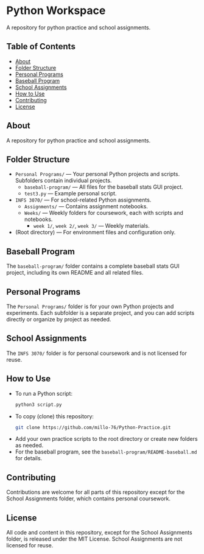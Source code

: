 # Python Workspace

A repository for python practice and school assignments.

## Table of Contents

- [About](#about)
- [Folder Structure](#folder-structure)
- [Personal Programs](#personal-programs)
- [Baseball Program](#baseball-program)
- [School Assignments](#school-assignments)
- [How to Use](#how-to-use)
- [Contributing](#contributing)
- [License](#license)

## About

A repository for python practice and school assignments.

## Folder Structure

- `Personal Programs/` — Your personal Python projects and scripts. Subfolders contain individual projects.
	- `baseball-program/` — All files for the baseball stats GUI project.
	- `test3.py` — Example personal script.
- `INFS 3070/` — For school-related Python assignments.
	- `Assignments/` — Contains assignment notebooks.
	- `Weeks/` — Weekly folders for coursework, each with scripts and notebooks.
		- `week 1/`, `week 2/`, `week 3/` — Weekly materials.
- (Root directory) — For environment files and configuration only.

## Baseball Program

The `baseball-program/` folder contains a complete baseball stats GUI project, including its own README and all related files.

## Personal Programs

The `Personal Programs/` folder is for your own Python projects and experiments. Each subfolder is a separate project, and you can add scripts directly or organize by project as needed.

## School Assignments

The `INFS 3070/` folder is for personal coursework and is not licensed for reuse.

## How to Use

- To run a Python script:
	```bash
	python3 script.py
	```
- To copy (clone) this repository:
	```bash
	git clone https://github.com/millo-76/Python-Practice.git
	```
- Add your own practice scripts to the root directory or create new folders as needed.
- For the baseball program, see the `baseball-program/README-baseball.md` for details.

## Contributing
Contributions are welcome for all parts of this repository except for the School Assignments folder, which contains personal coursework.

## License
All code and content in this repository, except for the School Assignments folder, is released under the MIT License. School Assignments are not licensed for reuse.
